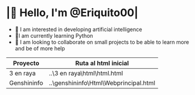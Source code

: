 # |👋 Hello, I'm @Eriquito00|

- 👀 I am interested in developing artificial intelligence
- 🌱I am currently learning Python
- 💞️ I am looking to collaborate on small projects to be able to learn more and be of more help

| Proyecto     | Ruta al html inicial |
|--------------|-------------|
| 3 en raya    | ..\3 en raya\html\html.html |
| Genshininfo  | ..\genshininfo\Html\Webprincipal.html |

